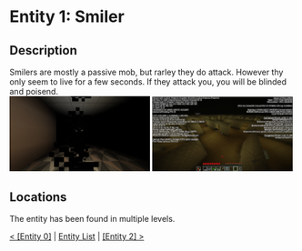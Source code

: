 # Entity 1: Smiler

## Description
Smilers are mostly a passive mob, but rarley they do attack.
However thy only seem to live for a few seconds. If they attack you, you will be blinded and poisend.<br/>
<img src="./img/Entity_1_0.png" title="Smiler hidden behind many particles while attacking someone" width="49%" />
<img src="./img/Entity_1_1.png" title="Smiler in Level 0, screenshot taken by Sted" width="49%" />

## Locations
The entity has been found in multiple levels.

<a href="./Entity_0.md">< [Entity 0]</a> | <a href="./Entities.md">Entity List</a> | <a href="./Entity_2.md">[Entity 2] ></a>